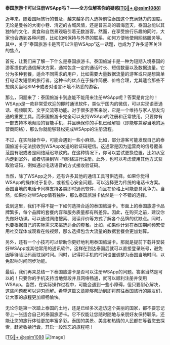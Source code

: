 **泰国旅游卡可以注册WSApp吗？——全方位解答你的疑惑[[TG💪+ @esim1088](https://t.me/s/esim1088)]**

近年来，随着国际旅行的普及，越来越多的人选择前往泰国这个充满魅力的国度。无论是曼谷的大街小巷、清迈的古城风情，还是普吉岛的碧海蓝天，泰国总能以其独特的文化、美食和自然景观吸引着无数游客。然而，在享受旅行乐趣的同时，大家也会遇到各种问题，比如如何保持与外界的联系、如何方便地使用网络服务等。其中，关于“泰国旅游卡是否可以注册WSApp”这一话题，也成为了许多游客关注的焦点。

首先，让我们来了解一下什么是泰国旅游卡。泰国旅游卡是一种为短期入境泰国的游客提供的通信解决方案，通常包含一定的通话时长、短信数量以及数据流量。它分为多种套餐，适合不同需求的用户，比如需要大量数据流量的游客或只是想简单打电话发短信的旅行者。这种卡的优点在于操作简便、价格合理，尤其适合那些不想购买当地SIM卡或者对语言环境不熟悉的游客。

那么，问题来了：泰国旅游卡到底能不能用来注册WSApp呢？答案是肯定的！WSApp是一款非常受欢迎的即时通讯软件，类似于国内的微信，可以实现语音通话、视频聊天、文字交流等功能。对于很多游客来说，它是一个维持与家人朋友沟通的重要工具。而泰国旅游卡完全可以支持WSApp的注册和正常使用。只要你有一部支持本地频段的智能手机，并且确保你的手机已经解锁（即能够兼容当地的运营商网络），那么你就能够轻松完成WSApp的注册流程。

不过，在实际操作中，可能会遇到一些小麻烦。比如，部分游客可能发现自己的泰国旅游卡无法接收到WSApp发送的验证码短信。这通常是因为运营商的信号覆盖范围有限或者是网络延迟导致的。在这种情况下，你可以尝试更换位置，比如从室内走到室外，或者切换到Wi-Fi网络进行注册。此外，也可以考虑使用其他方式获取验证码，例如通过电话语音的方式接收验证码。

当然，除了WSApp之外，还有许多其他的通讯工具可供选择。如果你觉得WSApp的操作过于复杂，或者担心安全问题，可以选择更为传统的电话卡方案。泰国当地的电话卡同样支持各类即时通讯软件，而且在价格上可能更具竞争力。当然，如果你对WSApp情有独钟，那么泰国旅游卡依然是一个不错的选择。

说到这里，我们不得不提一下如何选择合适的泰国旅游卡。市面上的泰国旅游卡品牌繁多，每个品牌的套餐内容和服务质量都有所差异。因此，在购买之前，建议你先做好功课。可以通过网络搜索、阅读评价等方式了解各个品牌的优缺点。同时，也要根据自己的实际需求来挑选适合的套餐。比如，如果你计划在泰国期间频繁使用社交媒体或观看在线视频，那么选择包含大流量的数据套餐会更加划算。

另外，还有一个小技巧可以帮助你更好地利用泰国旅游卡。那就是提前下载并安装好WSApp或其他常用的通讯软件，这样在到达泰国后就可以直接登录账号，避免因等待验证码而耽误时间。同时，记得将手机的时间设置调整为泰国当地时间，以免影响时间同步功能。

最后，我们再来总结一下泰国旅游卡是否可以注册WSApp的问题。答案当然是可以的！只要你的手机支持当地频段并且网络畅通，就可以顺利注册并使用WSApp。当然，在实际操作过程中，可能会遇到一些小障碍，但只要耐心解决，这些问题都可以迎刃而解。希望这篇文章能够帮助到即将前往泰国旅行的朋友们，让大家的旅程更加顺畅愉快。

无论你是第一次踏上泰国的土地，还是已经多次造访这个美丽的国家，都不要忘记带上一张适合自己的泰国旅游卡。它不仅能让您随时随地与亲朋好友保持联系，还能让您的旅行体验更加丰富多彩。泰国的美景、美食和热情的人民都在等着您去探索，赶紧收拾行囊，开启一段难忘的旅程吧！

[[TG💪+ @esim1088](https://t.me/s/esim1088) ![Image](https://i.postimg.cc/4NQfJmqS/Snipaste-2025-05-13-00-14-12.png)]